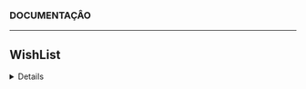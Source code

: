 ### DOCUMENTAÇÂO
------------------------------------------------------------------------------------------
## WishList
<details>
  <sumary><code>POST</code><code>/</code><code>wishlist</code><code>(Cria um novo usuário a lista de espera)</code></sumary>
  ##### Parâmetros
  > | name      |  type     | data type               | description                                                           |
  > |-----------|-----------|-------------------------|-----------------------------------------------------------------------|
  > | Email      |  required | String   | Email do usuário  |
  > | Name      |  required | String   | Nome do usuário  |

</details>
